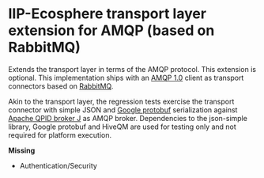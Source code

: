 # IIP-Ecosphere transport layer extension for AMQP (based on RabbitMQ)

Extends the transport layer in terms of the AMQP protocol. This extension is optional. 
This implementation ships with an [AMQP 1.0](https://www.amqp.org/) client as  transport connectors based on 
[RabbitMQ](https://www.rabbitmq.com/).  

Akin to the transport layer, the regression tests exercise the transport connector with simple JSON and 
[Google protobuf](https://developers.google.com/protocol-buffers) 
serialization against [Apache QPID broker J](https://qpid.apache.org/components/broker-j/index.html) as AMQP broker. 
Dependencies to the json-simple library, Google protobuf and HiveQM are used for testing 
only and not required for platform execution.

**Missing**
- Authentication/Security
